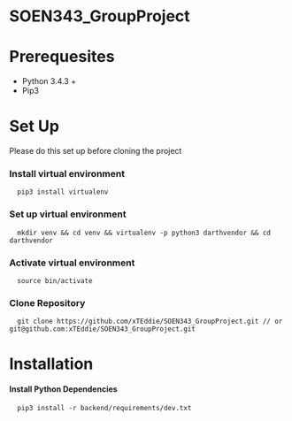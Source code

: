 # SOEN343_GroupProject

# Prerequesites

- Python 3.4.3 + 
- Pip3

# Set Up

Please do this set up before cloning the project

### Install virtual environment

```
  pip3 install virtualenv
```

### Set up virtual environment

```
  mkdir venv && cd venv && virtualenv -p python3 darthvendor && cd darthvendor
```

### Activate virtual environment

```
  source bin/activate
```

### Clone Repository

```
  git clone https://github.com/xTEddie/SOEN343_GroupProject.git // or git@github.com:xTEddie/SOEN343_GroupProject.git 
```

# Installation

#### Install Python Dependencies

```
  pip3 install -r backend/requirements/dev.txt 
```
